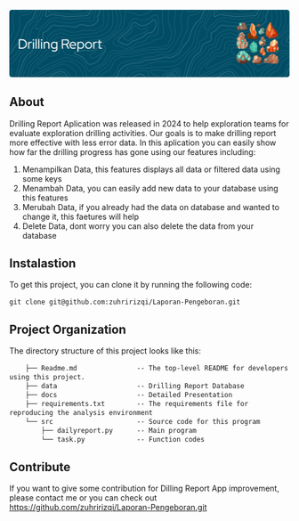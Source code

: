 ![header](header.png)

##  About

Drilling Report Aplication was released in 2024 to help exploration teams for evaluate exploration drilling activities.
Our goals is to make drilling report more effective with less error data. In this aplication you can easily show how far 
the drilling progress has gone using our features including:

1. Menampilkan Data, this features displays all data or filtered data using some keys
2. Menambah Data, you can easily add new data to your database using this features
3. Merubah Data, if you already had the data on database and wanted to change it, this faetures will help
4. Delete Data, dont worry you can also delete the data from your database

## Instalastion

To get this project, you can clone it by running the following code:

    git clone git@github.com:zuhririzqi/Laporan-Pengeboran.git


##  Project Organization

The directory structure of this project looks like this:

        ├── Readme.md               -- The top-level README for developers using this project.
        ├── data                    -- Drilling Report Database
        ├── docs                    -- Detailed Presentation
        ├── requirements.txt        -- The requirements file for reproducing the analysis environment
        └── src                     -- Source code for this program
            ├── dailyreport.py      -- Main program
            └── task.py             -- Function codes

## Contribute

If you want to give some contribution for Dilling Report App improvement, 
please contact me or you can check out https://github.com/zuhririzqi/Laporan-Pengeboran.git
